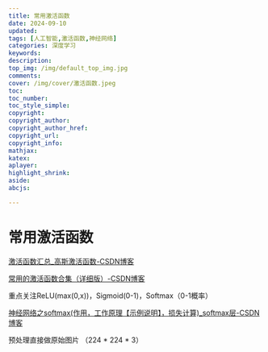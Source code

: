 ```yaml
---
title: 常用激活函数
date: 2024-09-10
updated:
tags: [人工智能,激活函数,神经网络]
categories: 深度学习
keywords:
description:
top_img: /img/default_top_img.jpg
comments:
cover: /img/cover/激活函数.jpeg
toc:
toc_number:
toc_style_simple:
copyright:
copyright_author:
copyright_author_href:
copyright_url:
copyright_info:
mathjax:
katex:
aplayer:
highlight_shrink:
aside:
abcjs:

---
```


# 常用激活函数

[激活函数汇总_高斯激活函数-CSDN博客](https://blog.csdn.net/qq_59815419/article/details/137977157?ops_request_misc=&request_id=&biz_id=102&utm_term=激活函数&utm_medium=distribute.pc_search_result.none-task-blog-2~all~sobaiduweb~default-1-137977157.nonecase&spm=1018.2226.3001.4187)

[常用的激活函数合集（详细版）-CSDN博客](https://blog.csdn.net/caip12999203000/article/details/127067360?ops_request_misc=&request_id=&biz_id=102&utm_term=激活函数&utm_medium=distribute.pc_search_result.none-task-blog-2~all~sobaiduweb~default-3-127067360.nonecase&spm=1018.2226.3001.4187)

重点关注ReLU(max(0,x))，Sigmoid(0-1)，Softmax（0-1概率）

[神经网络之softmax(作用，工作原理【示例说明】，损失计算)_softmax层-CSDN博客](https://blog.csdn.net/m0_45267220/article/details/129399964?ops_request_misc=%7B%22request%5Fid%22%3A%22A141119B-9AAC-40DA-A250-361A7C665AE2%22%2C%22scm%22%3A%2220140713.130102334..%22%7D&request_id=A141119B-9AAC-40DA-A250-361A7C665AE2&biz_id=0&utm_medium=distribute.pc_search_result.none-task-blog-2~all~top_click~default-1-129399964-null-null.142^v100^pc_search_result_base8&utm_term=softmax的作用&spm=1018.2226.3001.4187)

预处理直接做原始图片 （224 * 224 * 3）

